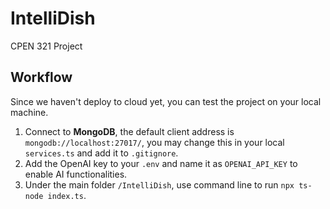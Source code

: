 # IntelliDish
CPEN 321 Project
## Workflow
Since we haven't deploy to cloud yet, you can test the project on your local machine.
1. Connect to **MongoDB**, the default client address is `mongodb://localhost:27017/`, you may change this in your local `services.ts` and add it to `.gitignore`.
2. Add the OpenAI key to your `.env` and name it as `OPENAI_API_KEY` to enable AI functionalities.
3. Under the main folder `/IntelliDish`, use command line to run `npx ts-node index.ts`.
